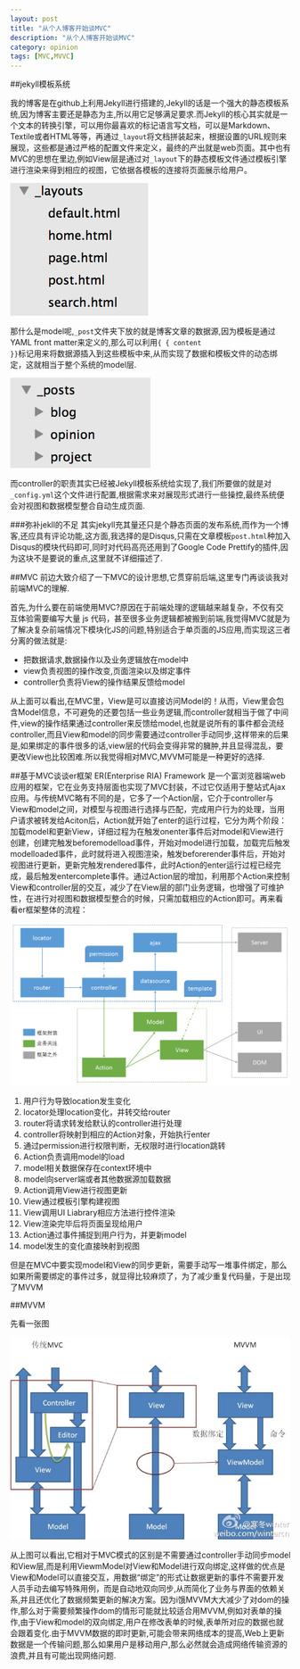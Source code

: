 ```yaml
---
layout: post
title: "从个人博客开始谈MVC"
description: "从个人博客开始谈MVC"
category: opinion
tags: [MVC,MVVC]
---
```



##jekyll模板系统

我的博客是在github上利用Jekyll进行搭建的,Jekyll的话是一个强大的静态模板系统,因为博客主要还是静态为主,所以用它足够满足要求.而Jekyll的核心其实就是一个文本的转换引擎，可以用你最喜欢的标记语言写文档，可以是Markdown、Textile或者HTML等等，再通过<code>_layout</code>将文档拼装起来，根据设置的URL规则来展现，这些都是通过严格的配置文件来定义，最终的产出就是web页面。其中也有MVC的思想在里边,例如View层是通过对<code>_layout</code>下的静态模板文件通过模板引擎进行渲染来得到相应的视图，它依据各模板的连接将页面展示给用户。

![view](/images/blog/view.png)


那什么是model呢,<code>_post</code>文件夹下放的就是博客文章的数据源,因为模板是通过YAML front matter来定义的,那么可以利用<code>{ { content }}</code>标记用来将数据源插入到这些模板中来,从而实现了数据和模板文件的动态绑定，这就相当于整个系统的model层.

![model](/images/blog/model.png)

而controller的职责其实已经被Jekyll模板系统给实现了,我们所要做的就是对<code>_config.yml</code>这个文件进行配置,根据需求来对展现形式进行一些操控,最终系统便会对视图和数据模型整合自动生成页面.

###弥补jekll的不足
其实jekyll充其量还只是个静态页面的发布系统,而作为一个博客,还应具有评论功能,这方面,我选择的是Disqus,只需在文章模板<code>post.html</code>种加入Disqus的模块代码即可,同时对代码高亮还用到了Google Code Prettify的插件,因为这块不是要说的重点,这里就不详细描述了.

##MVC
前边大致介绍了一下MVC的设计思想,它贯穿前后端,这里专门再谈谈我对前端MVC的理解.

首先,为什么要在前端使用MVC?原因在于前端处理的逻辑越来越复杂，不仅有交互体验需要编写大量 js 代码，甚至很多业务逻辑都被搬到前端,我觉得MVC就是为了解决复杂前端情况下模块化JS的问题,特别适合于单页面的JS应用,而实现这三者分离的做法就是:

* 把数据请求,数据操作以及业务逻辑放在model中
* view负责视图的操作改变,页面渲染以及绑定事件
* controller负责将View的操作结果反馈给model

从上面可以看出,在MVC里，View是可以直接访问Model的！从而，View里会包含Model信息，不可避免的还要包括一些业务逻辑,而controller就相当于做了中间件,view的操作结果通过controller来反馈给model,也就是说所有的事件都会流经controller,而且View和model的同步需要通过controller手动同步,这样带来的后果是,如果绑定的事件很多的话,view层的代码会变得非常的臃肿,并且显得混乱，要更改View也比较困难.所以我觉得相对MVC,MVVM可能是一种更好的选择.

##基于MVC谈谈er框架
ER(Enterprise RIA) Framework 是一个富浏览器端web应用的框架，它在业务支持层面也实现了MVC封装，不过它仅适用于整站式Ajax应用。与传统MVC略有不同的是，它多了一个Action层，它介于controller与View和model之间，对模型与视图进行选择与匹配，完成用户行为的处理，当用户请求被转发给Aciton后，Action就开始了enter的运行过程，它分为两个阶段：加载model和更新View，详细过程为在触发onenter事件后对model和View进行创建，创建完触发beforemodelload事件，开始对model进行加载，加载完后触发modelloaded事件，此时就将进入视图渲染，触发beforerender事件后，开始对视图进行更新，更新完触发rendered事件，此时Action的enter运行过程已经完成，最后触发entercomplete事件。通过Action层的增加，利用那个Action来控制View和controller层的交互，减少了在View层的部门业务逻辑，也增强了可维护性，在进行对视图和数据模型整合的时候，只需加载相应的Action即可。再来看看er框架整体的流程：

![er](/images/blog/er.png)

1. 用户行为导致location发生变化
2. locator处理location变化，并转交给router
3. router将请求转发给默认的controller进行处理
4. controller将映射到相应的Action对象，开始执行enter
5. 通过permission进行权限判断，无权限时进行location跳转
6. Action负责调用model的load
7. model相关数据保存在context环境中
8. model向server端或者其他数据源加载数据
9. Action调用View进行视图更新
10. View通过模板引擎构建视图
11. View调用UI Liabrary相应方法进行控件渲染
12. View渲染完毕后将页面呈现给用户
13. Action通过事件捕捉到用户行为，并更新model
14. model发生的变化直接映射到视图

但是在MVC中要实现model和View的同步更新，需要手动写一堆事件绑定，那么如果所需要绑定的事件过多，就显得比较麻烦了，为了减少重复代码量，于是出现了MVVM


##MVVM

先看一张图

![mvvm](/images/blog/mvvc.jpg)

从上图可以看出,它相对于MVC模式的区别是不需要通过controller手动同步model和View层,而是利用ViewmModel对View和Model进行双向绑定,这样做的优点是View和Model可以直接交互，用数据“绑定”的形式让数据更新的事件不需要开发人员手动去编写特殊用例，而是自动地双向同步,从而简化了业务与界面的依赖关系,并且还优化了数据频繁更新的解决方案。因为i饿MVVM大大减少了对dom的操作,那么对于需要频繁操作dom的情形可能就比较适合用MVVM,例如对表单的操作,由于View和model的双向绑定,用户在修改表单的时候,表单所对应的数据也就会跟着变化.由于MVVM数据的即时更新,可能会带来网络成本的提高,Web上更新数据是一个传输问题,那么如果用户是移动用户,那么必然就会造成网络传输资源的浪费,并且有可能出现网络问题.